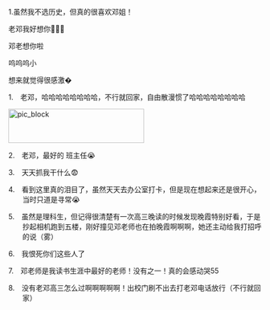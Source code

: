 <p class="MsoNormal"><span lang="EN-US">1.</span>虽然我不选历史，但真的很喜欢邓姐！</p><p class="MsoNormal">老邓我好想你<span class="Emoji"><span lang="EN-US">🥺🥺🥺</span></span></p><p class="MsoNormal">邓老想你啦</p><p class="MsoNormal">呜呜<span class="GramE">呜</span>小</p><p class="MsoNormal">想来就觉得很感激<span lang="EN-US">�</span></p><p class="MsoNormal" style="margin-left:21.0pt;text-indent:-21.0pt;mso-list:l71 level1 lfo72">
<?if !supportLists?><span lang="EN-US"><span style="mso-list:Ignore">1.<span style='font:7.0pt "Times New Roman"'>     
                    </span></span></span>
<?endif?>老邓，<span class="GramE">哈哈哈哈哈哈哈哈</span>，不行就回家，自由散漫惯了<span class="GramE">哈哈哈哈哈哈哈哈</span>
</p><p class="MsoNormal"><span lang="EN-US" style="mso-no-proof:yes"><!--[if gte vml 1]><v:shape
 id="_x0000_i1590" type="#_x0000_t75" alt="pic_block" style='width:202.5pt;
 height:50.65pt;visibility:visible;mso-wrap-style:square'>
 <v:imagedata src="汤逊湖北路1号回忆录.files/image005.png" o:title="pic_block"/>
</v:shape><![endif]-->
<?if !vml?><img alt="pic_block" border="0" height="68" src="汤逊湖北路1号回忆录.files/image268.gif" v:shapes="_x0000_i1590" width="270"/>
<?endif?>
</span></p><p class="MsoNormal" style="margin-left:21.0pt;text-indent:-21.0pt;mso-list:l71 level1 lfo72">
<?if !supportLists?><span lang="EN-US"><span style="mso-list:Ignore">2.<span style='font:7.0pt "Times New Roman"'>     
                    </span></span></span>
<?endif?>老邓，最好的 班主任<span class="Emoji"><span lang="EN-US">😭</span></span>
</p><p class="MsoNormal" style="margin-left:21.0pt;text-indent:-21.0pt;mso-list:l71 level1 lfo72">
<?if !supportLists?><span lang="EN-US"><span style="mso-list:Ignore">3.<span style='font:7.0pt "Times New Roman"'>     
                    </span></span></span>
<?endif?>天天抓我干什么<span class="Emoji"><span lang="EN-US">😨</span></span>
</p><p class="MsoNormal" style="margin-left:21.0pt;text-indent:-21.0pt;mso-list:l71 level1 lfo72">
<?if !supportLists?><span lang="EN-US"><span style="mso-list:Ignore">4.<span style='font:7.0pt "Times New Roman"'>     
                    </span></span></span>
<?endif?>看到这里<span class="GramE">真的泪目了</span>，虽然天天去办公室打卡，但是现在想起来还是很开心，当时只道是寻常<span class="Emoji"><span lang="EN-US">😭</span></span>
</p><p class="MsoNormal" style="margin-left:21.0pt;text-indent:-21.0pt;mso-list:l71 level1 lfo72">
<?if !supportLists?><span lang="EN-US"><span style="mso-list:Ignore">5.<span style='font:7.0pt "Times New Roman"'>     
                    </span></span></span>
<?endif?>虽然是理科生，但记得很清楚有一次高三晚读的时候发现晚霞特别好看，于是抄起相机跑到五楼，刚好撞见邓老师也在拍晚霞啊啊啊，她还主动给我打招呼的说（雾）
        </p><p class="MsoNormal" style="margin-left:21.0pt;text-indent:-21.0pt;mso-list:l71 level1 lfo72">
<?if !supportLists?><span lang="EN-US"><span style="mso-list:Ignore">6.<span style='font:7.0pt "Times New Roman"'>     
                    </span></span></span>
<?endif?>我恨死你们这些人了
        </p><p class="MsoNormal" style="margin-left:21.0pt;text-indent:-21.0pt;mso-list:l71 level1 lfo72">
<?if !supportLists?><span lang="EN-US"><span style="mso-list:Ignore">7.<span style='font:7.0pt "Times New Roman"'>     
                    </span></span></span>
<?endif?>邓老师是我读书生涯中最好的老师！没有之一！真的会<span class="GramE">感动哭</span><span lang="EN-US">55</span>
</p><p class="MsoNormal" style="margin-left:21.0pt;text-indent:-21.0pt;mso-list:l71 level1 lfo72">
<?if !supportLists?><span lang="EN-US"><span style="mso-list:Ignore">8.<span style='font:7.0pt "Times New Roman"'>     
                    </span></span></span>
<?endif?>没有老邓高三怎么过啊啊啊啊啊！出校门刷不出去打老邓电话放行（不行就回家）
        </p><p class="MsoNormal"><span lang="EN-US">
<o:p> </o:p>
</span></p>